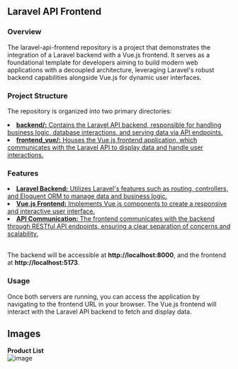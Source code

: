 <h2>Laravel API Frontend</h2>

<h3>Overview</h3>
The laravel-api-frontend repository is a project that demonstrates the integration of a Laravel backend with a Vue.js frontend. It serves as a foundational template for developers aiming to build modern web applications with a decoupled architecture, leveraging Laravel's robust backend capabilities alongside Vue.js for dynamic user interfaces.</p>

<h3>Project Structure</h3>
<p>The repository is organized into two primary directories:</p>
<u>
<li><strong>backend/:</strong> Contains the Laravel API backend, responsible for handling business logic, database interactions, and serving data via API endpoints.</li>

<li><strong>frontend_vue/:</strong> Houses the Vue.js frontend application, which communicates with the Laravel API to display data and handle user interactions.</li></u>



<h3>Features</h3>
<u><li><strong>Laravel Backend:</strong> Utilizes Laravel's features such as routing, controllers, and Eloquent ORM to manage data and business logic.</li>

<li><strong>Vue.js Frontend:</strong> Implements Vue.js components to create a responsive and interactive user interface.</li>

<li><strong>API Communication:</strong> The frontend communicates with the backend through RESTful API endpoints, ensuring a clear separation of concerns and scalability.</li></u>

<br>
<p>The backend will be accessible at <strong>http://localhost:8000</strong>, and the frontend at <strong>http://localhost:5173</strong>.</p>

<h3>Usage</h3>
<p>Once both servers are running, you can access the application by navigating to the frontend URL in your browser. The Vue.js frontend will interact with the Laravel API backend to fetch and display data.</p>

<h2>Images</h2>

**Product List**<br>
![image](https://github.com/user-attachments/assets/3c28ec60-8cb5-4f83-87de-29d2b4cb4e3e)

